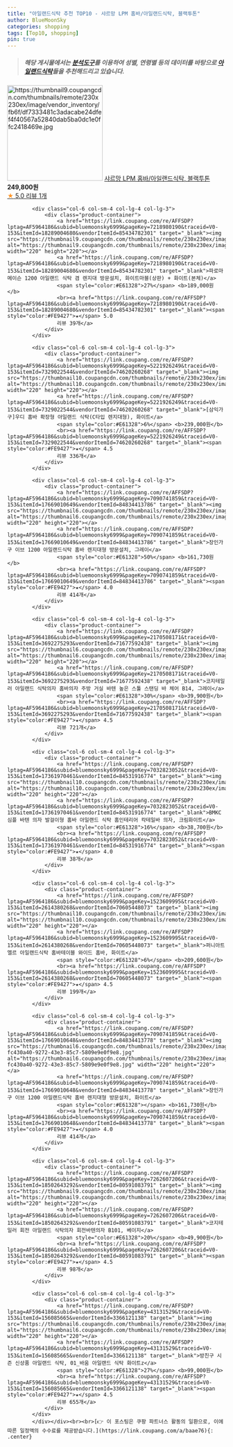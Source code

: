 ```yaml
---
title: "아일랜드식탁 추천 TOP10 - 샤르망 LPM 홈바/아일랜드식탁, 블랙투톤"
author: BlueMoonSky
categories: shopping
tags: [Top10, shopping]
pin: true
---
```


> ##### 해당 게시물에서는 [**분석도구**](https://itemscout.io/)를 이용하여 **성별**, **연령별** 등의 데이터를 바탕으로 [**아일랜드식탁**](https://link.coupang.com/a/baae76)들을 추천해드리고 있습니다.
<div class="container"><div class="row">
            <div class="col-6 col-sm-4 col-lg-4 col-lg-3">
                <div class="product-container">
                    <a href="https://link.coupang.com/re/AFFSDP?lptag=AF5964186&subid=bluemoonsky6999&pageKey=5579140961&traceid=V0-153&itemId=8911818554&vendorItemId=76198434277" target="_blank"><img src="https://thumbnail9.coupangcdn.com/thumbnails/remote/230x230ex/image/vendor_inventory/fb6f/df7333481c3adacabe24dfef4f40567a52840dab5ba0dc1e0ffc2418469e.jpg" alt="https://thumbnail9.coupangcdn.com/thumbnails/remote/230x230ex/image/vendor_inventory/fb6f/df7333481c3adacabe24dfef4f40567a52840dab5ba0dc1e0ffc2418469e.jpg" width="220" height="220"></a>
                    <a href="https://link.coupang.com/re/AFFSDP?lptag=AF5964186&subid=bluemoonsky6999&pageKey=5579140961&traceid=V0-153&itemId=8911818554&vendorItemId=76198434277" target="_blank">샤르망 LPM 홈바/아일랜드식탁, 블랙투톤</a>
                    <span style="color:#E61328"></span> <b>249,800원</b>
                    <br><a href="https://link.coupang.com/re/AFFSDP?lptag=AF5964186&subid=bluemoonsky6999&pageKey=5579140961&traceid=V0-153&itemId=8911818554&vendorItemId=76198434277" target="_blank"><span style="color:#FE9427">★</span> 5.0
                    리뷰 1개</a>
                </div>
            </div>
            
            <div class="col-6 col-sm-4 col-lg-4 col-lg-3">
                <div class="product-container">
                    <a href="https://link.coupang.com/re/AFFSDP?lptag=AF5964186&subid=bluemoonsky6999&pageKey=7218980190&traceid=V0-153&itemId=18289004680&vendorItemId=85434782301" target="_blank"><img src="https://thumbnail9.coupangcdn.com/thumbnails/remote/230x230ex/image/rs_quotation_api/gfs6ecg2/d26b53ad8c3b4187afb8831bd4b2d0be.jpg" alt="https://thumbnail9.coupangcdn.com/thumbnails/remote/230x230ex/image/rs_quotation_api/gfs6ecg2/d26b53ad8c3b4187afb8831bd4b2d0be.jpg" width="220" height="220"></a>
                    <a href="https://link.coupang.com/re/AFFSDP?lptag=AF5964186&subid=bluemoonsky6999&pageKey=7218980190&traceid=V0-153&itemId=18289004680&vendorItemId=85434782301" target="_blank">파로마 메이슨 1200 아일랜드 식탁 겸 렌지대 방문설치, 화이트마블(상판) + 화이트(본체)</a>
                    <span style="color:#E61328">27%</span> <b>189,000원</b>
                    <br><a href="https://link.coupang.com/re/AFFSDP?lptag=AF5964186&subid=bluemoonsky6999&pageKey=7218980190&traceid=V0-153&itemId=18289004680&vendorItemId=85434782301" target="_blank"><span style="color:#FE9427">★</span> 5.0
                    리뷰 39개</a>
                </div>
            </div>
            
            <div class="col-6 col-sm-4 col-lg-4 col-lg-3">
                <div class="product-container">
                    <a href="https://link.coupang.com/re/AFFSDP?lptag=AF5964186&subid=bluemoonsky6999&pageKey=5221926249&traceid=V0-153&itemId=7329022544&vendorItemId=74620260268" target="_blank"><img src="https://thumbnail10.coupangcdn.com/thumbnails/remote/230x230ex/image/vendor_inventory/1c2f/866b7349c30fb09cf3ce58230f486b4014a8e8afff3fa94c5176f09a8d78.jpg" alt="https://thumbnail10.coupangcdn.com/thumbnails/remote/230x230ex/image/vendor_inventory/1c2f/866b7349c30fb09cf3ce58230f486b4014a8e8afff3fa94c5176f09a8d78.jpg" width="220" height="220"></a>
                    <a href="https://link.coupang.com/re/AFFSDP?lptag=AF5964186&subid=bluemoonsky6999&pageKey=5221926249&traceid=V0-153&itemId=7329022544&vendorItemId=74620260268" target="_blank">[삼익가구]우디 홈바 확장형 아일랜드 식탁(C타입 렌지대형), 화이트</a>
                    <span style="color:#E61328">6%</span> <b>239,000원</b>
                    <br><a href="https://link.coupang.com/re/AFFSDP?lptag=AF5964186&subid=bluemoonsky6999&pageKey=5221926249&traceid=V0-153&itemId=7329022544&vendorItemId=74620260268" target="_blank"><span style="color:#FE9427">★</span> 4.5
                    리뷰 336개</a>
                </div>
            </div>
            
            <div class="col-6 col-sm-4 col-lg-4 col-lg-3">
                <div class="product-container">
                    <a href="https://link.coupang.com/re/AFFSDP?lptag=AF5964186&subid=bluemoonsky6999&pageKey=7090741859&traceid=V0-153&itemId=17669010649&vendorItemId=84834413786" target="_blank"><img src="https://thumbnail6.coupangcdn.com/thumbnails/remote/230x230ex/image/rs_quotation_api/2zdinygm/432387447f5946f8a6d2f90fc2d11f07.jpg" alt="https://thumbnail6.coupangcdn.com/thumbnails/remote/230x230ex/image/rs_quotation_api/2zdinygm/432387447f5946f8a6d2f90fc2d11f07.jpg" width="220" height="220"></a>
                    <a href="https://link.coupang.com/re/AFFSDP?lptag=AF5964186&subid=bluemoonsky6999&pageKey=7090741859&traceid=V0-153&itemId=17669010649&vendorItemId=84834413786" target="_blank">장인가구 이브 1200 아일랜드식탁 홈바 렌지대형 방문설치, 그레이</a>
                    <span style="color:#E61328">50%</span> <b>161,730원</b>
                    <br><a href="https://link.coupang.com/re/AFFSDP?lptag=AF5964186&subid=bluemoonsky6999&pageKey=7090741859&traceid=V0-153&itemId=17669010649&vendorItemId=84834413786" target="_blank"><span style="color:#FE9427">★</span> 4.0
                    리뷰 414개</a>
                </div>
            </div>
            
            <div class="col-6 col-sm-4 col-lg-4 col-lg-3">
                <div class="product-container">
                    <a href="https://link.coupang.com/re/AFFSDP?lptag=AF5964186&subid=bluemoonsky6999&pageKey=2170508171&traceid=V0-153&itemId=3692275293&vendorItemId=71677592438" target="_blank"><img src="https://thumbnail6.coupangcdn.com/thumbnails/remote/230x230ex/image/vendor_inventory/56f8/29e6fa3c9580745589b34e694b7e5f35d4f39c07d56c6d3159dae737f6c6.jpg" alt="https://thumbnail6.coupangcdn.com/thumbnails/remote/230x230ex/image/vendor_inventory/56f8/29e6fa3c9580745589b34e694b7e5f35d4f39c07d56c6d3159dae737f6c6.jpg" width="220" height="220"></a>
                    <a href="https://link.coupang.com/re/AFFSDP?lptag=AF5964186&subid=bluemoonsky6999&pageKey=2170508171&traceid=V0-153&itemId=3692275293&vendorItemId=71677592438" target="_blank">코지테일러 아일랜드 식탁의자 홈바의자 주방 거실 바텐 높은 스툴 스탠딩 바 체어 B14, 그레이</a>
                    <span style="color:#E61328">30%</span> <b>39,900원</b>
                    <br><a href="https://link.coupang.com/re/AFFSDP?lptag=AF5964186&subid=bluemoonsky6999&pageKey=2170508171&traceid=V0-153&itemId=3692275293&vendorItemId=71677592438" target="_blank"><span style="color:#FE9427">★</span> 4.5
                    리뷰 721개</a>
                </div>
            </div>
            
            <div class="col-6 col-sm-4 col-lg-4 col-lg-3">
                <div class="product-container">
                    <a href="https://link.coupang.com/re/AFFSDP?lptag=AF5964186&subid=bluemoonsky6999&pageKey=7032823052&traceid=V0-153&itemId=17361970461&vendorItemId=84531916774" target="_blank"><img src="https://thumbnail10.coupangcdn.com/thumbnails/remote/230x230ex/image/vendor_inventory/2140/6b9fef538b98cf16ff423d0ec163eb7cf4f1b4b2a84fb479d64cf7c82cae.jpg" alt="https://thumbnail10.coupangcdn.com/thumbnails/remote/230x230ex/image/vendor_inventory/2140/6b9fef538b98cf16ff423d0ec163eb7cf4f1b4b2a84fb479d64cf7c82cae.jpg" width="220" height="220"></a>
                    <a href="https://link.coupang.com/re/AFFSDP?lptag=AF5964186&subid=bluemoonsky6999&pageKey=7032823052&traceid=V0-153&itemId=17361970461&vendorItemId=84531916774" target="_blank">BMKC 심플 바텐 의자 발걸이형 홈바 아일랜드 식탁 홈인테리어 칵테일바 의자, 크림화이트</a>
                    <span style="color:#E61328">16%</span> <b>38,700원</b>
                    <br><a href="https://link.coupang.com/re/AFFSDP?lptag=AF5964186&subid=bluemoonsky6999&pageKey=7032823052&traceid=V0-153&itemId=17361970461&vendorItemId=84531916774" target="_blank"><span style="color:#FE9427">★</span> 4.0
                    리뷰 38개</a>
                </div>
            </div>
            
            <div class="col-6 col-sm-4 col-lg-4 col-lg-3">
                <div class="product-container">
                    <a href="https://link.coupang.com/re/AFFSDP?lptag=AF5964186&subid=bluemoonsky6999&pageKey=1523609995&traceid=V0-153&itemId=2614380268&vendorItemId=70605448073" target="_blank"><img src="https://thumbnail10.coupangcdn.com/thumbnails/remote/230x230ex/image/vendor_inventory/d609/03fe0464c0ed600ba10dda25e4b9381928c6e038299d038779e4398c3c53.jpg" alt="https://thumbnail10.coupangcdn.com/thumbnails/remote/230x230ex/image/vendor_inventory/d609/03fe0464c0ed600ba10dda25e4b9381928c6e038299d038779e4398c3c53.jpg" width="220" height="220"></a>
                    <a href="https://link.coupang.com/re/AFFSDP?lptag=AF5964186&subid=bluemoonsky6999&pageKey=1523609995&traceid=V0-153&itemId=2614380268&vendorItemId=70605448073" target="_blank">퍼니아트 엘르 아일랜드식탁 홈바테이블 와이드 홈바, 화이트</a>
                    <span style="color:#E61328">6%</span> <b>209,600원</b>
                    <br><a href="https://link.coupang.com/re/AFFSDP?lptag=AF5964186&subid=bluemoonsky6999&pageKey=1523609995&traceid=V0-153&itemId=2614380268&vendorItemId=70605448073" target="_blank"><span style="color:#FE9427">★</span> 4.5
                    리뷰 199개</a>
                </div>
            </div>
            
            <div class="col-6 col-sm-4 col-lg-4 col-lg-3">
                <div class="product-container">
                    <a href="https://link.coupang.com/re/AFFSDP?lptag=AF5964186&subid=bluemoonsky6999&pageKey=7090741859&traceid=V0-153&itemId=17669010648&vendorItemId=84834413778" target="_blank"><img src="https://thumbnail6.coupangcdn.com/thumbnails/remote/230x230ex/image/retail/images/3018142638000416-fc430a40-9272-43e3-85c7-5809e9e0f9e8.jpg" alt="https://thumbnail6.coupangcdn.com/thumbnails/remote/230x230ex/image/retail/images/3018142638000416-fc430a40-9272-43e3-85c7-5809e9e0f9e8.jpg" width="220" height="220"></a>
                    <a href="https://link.coupang.com/re/AFFSDP?lptag=AF5964186&subid=bluemoonsky6999&pageKey=7090741859&traceid=V0-153&itemId=17669010648&vendorItemId=84834413778" target="_blank">장인가구 이브 1200 아일랜드식탁 홈바 렌지대형 방문설치, 화이트</a>
                    <span style="color:#E61328"></span> <b>161,730원</b>
                    <br><a href="https://link.coupang.com/re/AFFSDP?lptag=AF5964186&subid=bluemoonsky6999&pageKey=7090741859&traceid=V0-153&itemId=17669010648&vendorItemId=84834413778" target="_blank"><span style="color:#FE9427">★</span> 4.0
                    리뷰 414개</a>
                </div>
            </div>
            
            <div class="col-6 col-sm-4 col-lg-4 col-lg-3">
                <div class="product-container">
                    <a href="https://link.coupang.com/re/AFFSDP?lptag=AF5964186&subid=bluemoonsky6999&pageKey=7262607206&traceid=V0-153&itemId=18502643292&vendorItemId=80591083791" target="_blank"><img src="https://thumbnail9.coupangcdn.com/thumbnails/remote/230x230ex/image/vendor_inventory/a31a/8af055bee979a61afaf5778506a55c8ee5aa4739cc84b0eed288da89b8d0.jpg" alt="https://thumbnail9.coupangcdn.com/thumbnails/remote/230x230ex/image/vendor_inventory/a31a/8af055bee979a61afaf5778506a55c8ee5aa4739cc84b0eed288da89b8d0.jpg" width="220" height="220"></a>
                    <a href="https://link.coupang.com/re/AFFSDP?lptag=AF5964186&subid=bluemoonsky6999&pageKey=7262607206&traceid=V0-153&itemId=18502643292&vendorItemId=80591083791" target="_blank">코지테일러 회전 아일랜드 식탁의자 회전바텐의자 B101, 베이지</a>
                    <span style="color:#E61328">20%</span> <b>49,900원</b>
                    <br><a href="https://link.coupang.com/re/AFFSDP?lptag=AF5964186&subid=bluemoonsky6999&pageKey=7262607206&traceid=V0-153&itemId=18502643292&vendorItemId=80591083791" target="_blank"><span style="color:#FE9427">★</span> 4.5
                    리뷰 98개</a>
                </div>
            </div>
            
            <div class="col-6 col-sm-4 col-lg-4 col-lg-3">
                <div class="product-container">
                    <a href="https://link.coupang.com/re/AFFSDP?lptag=AF5964186&subid=bluemoonsky6999&pageKey=43131529&traceid=V0-153&itemId=156085665&vendorItemId=3366121138" target="_blank"><img src="https://thumbnail6.coupangcdn.com/thumbnails/remote/230x230ex/image/vendor_inventory/4b76/c5c13b4b09026005f5db75273c3ab96cbc393aec84274d5363a4afb91a45.png" alt="https://thumbnail6.coupangcdn.com/thumbnails/remote/230x230ex/image/vendor_inventory/4b76/c5c13b4b09026005f5db75273c3ab96cbc393aec84274d5363a4afb91a45.png" width="220" height="220"></a>
                    <a href="https://link.coupang.com/re/AFFSDP?lptag=AF5964186&subid=bluemoonsky6999&pageKey=43131529&traceid=V0-153&itemId=156085665&vendorItemId=3366121138" target="_blank">방친구 시즌 신상품 아일랜드 식탁, 01_바움 아일랜드 식탁 화이트z</a>
                    <span style="color:#E61328">27%</span> <b>99,000원</b>
                    <br><a href="https://link.coupang.com/re/AFFSDP?lptag=AF5964186&subid=bluemoonsky6999&pageKey=43131529&traceid=V0-153&itemId=156085665&vendorItemId=3366121138" target="_blank"><span style="color:#FE9427">★</span> 4.5
                    리뷰 655개</a>
                </div>
            </div>
            </div></div><br><br>[👉 이 포스팅은 쿠팡 파트너스 활동의 일환으로, 이에 따른 일정액의 수수료를 제공받습니다.](https://link.coupang.com/a/baae76){: .center}